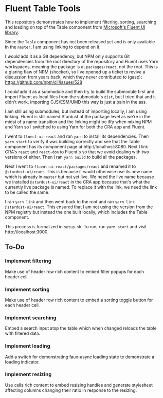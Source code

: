 # Fluent Table Tools

This repository demonstrates how to implement filtering, sorting, searching and loading on
top of the Table component from
[Microsoft's Fluent UI library](https://github.com/microsoft/fluent-ui-react).

Since the `Table` component has not been released yet and is only available in the `master`,
I am using linking to depend on it.

I _would_ add it as a Git dependency, but NPM only supports Git dependencies from the root
directory of the repository and Fluent uses Yarn workspaces, meaning the package is at
`packages/react`, not the root. This is a glaring flaw of NPM (shocker), so I've opened up
a ticket to revive a discussion from years back, which they never contributed to (gasp):
https://github.com/npm/cli/issues/528

I _could_ add it as a submodule and then try to build the submodule first and import Fluent
as local files from the submodule's `dist`, but I tried that and it didn't work, importing
CJS/ESM/UMD this way is just a pain in the ass.

I am still using submodules, but instead of importing locally, I am using linking. Fluent
is still named Stardust at the package level as we're in the midst of a name transition and
the linking might be iffy when mixing NPM and Yarn so I switched to using Yarn for both the
CRA app and Fluent.

I went to `fluent-ui-react` and ran `yarn` to install its dependencies. Then `yarn start` to
verify it was building correctly and see that the Table component has its component page at
http://localhost:8080. Next I link CRA's `react` and `react-dom` to Fluent's so that we avoid
dealing with two versions of either. Then I ran `yarn build` to build all the packages.

Next I went to `fluent-ui-react/packages/react` and renamed it to `@stardust-ui/react`. This
is because it would otherwise use its new name which is already in `master` but not yet live.
We need the live name because we installed `@stardust-ui/react` in the CRA app because that's
what the currently live package is named. To replace it with the link, we need the link to be
called the same.

I ran `yarn link` and then went back to the root and ran `yarn link @stardust-ui/react`. This
ensured that I am not using the version from the NPM registry but instead the one built locally,
which includes the Table component.

This process is formalized in `setup.sh`.
To run, run `yarn start` and visit http://localhost:3000.

## To-Do

### Implement filtering

Make use of header row rich content to embed filter popups for each header cell.

### Implement sorting

Make use of header row rich content to embed a sorting toggle button for each header cell.

### Implement searching

Embed a search input atop the table which when changed reloads the table with filtered data.

### Implement loading

Add a switch for demonstrating faux-async loading state to demonstrate a loading indicator.

### Implement resizing

Use cells rich content to embed resizing handles and generate stylesheet affecting columns
changing their ratio in response to the resizing.
